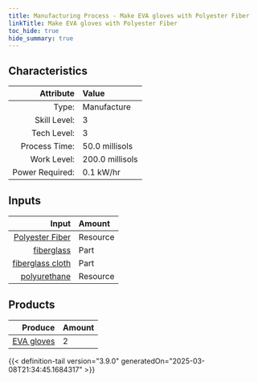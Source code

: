 ```yaml
---
title: Manufacturing Process - Make EVA gloves with Polyester Fiber
linkTitle: Make EVA gloves with Polyester Fiber
toc_hide: true
hide_summary: true
---
```

<!-- This is generated by the MarsSim HelpGenertor, do not edit. -->


## Characteristics

| Attribute      | Value |
|--------:|:------|
|Type:|Manufacture|
|Skill Level:|3|
|Tech Level:|3|
|Process Time:|50.0 millisols|
|Work Level:|200.0 millisols|
|Power Required:|0.1 kW/hr|

## Inputs

| Input      | Amount |
|--------:|:------|
|[Polyester Fiber](/docs/definitions/resource/polyester-fiber)|Resource|0.1 kg|
|[fiberglass](/docs/definitions/part/fiberglass)|Part|1|
|[fiberglass cloth](/docs/definitions/part/fiberglass-cloth)|Part|1|
|[polyurethane](/docs/definitions/resource/polyurethane)|Resource|0.05 kg|

## Products


| Produce      | Amount |
|--------:|:------|
|[EVA gloves](/docs/definitions/part/eva-gloves)|2|



{{< definition-tail version="3.9.0" generatedOn="2025-03-08T21:34:45.1684317" >}}



